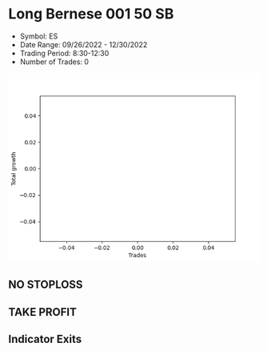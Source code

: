 # Long Bernese 001 50 SB 
- Symbol: ES
- Date Range: 09/26/2022 - 12/30/2022
- Trading Period: 8:30-12:30
- Number of Trades: 0

![Plot](LongBernese00150SBES.png)
## NO STOPLOSS











## TAKE PROFIT






## Indicator Exits



